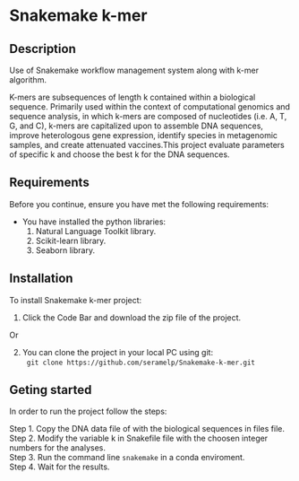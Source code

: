 # Snakemake k-mer
## Description
Use of Snakemake workflow management system along with k-mer algorithm.

K-mers are subsequences of length k contained within a biological sequence. Primarily used within the context of computational genomics and sequence analysis, in which k-mers are composed of nucleotides (i.e. A, T, G, and C), k-mers are capitalized upon to assemble DNA sequences, improve heterologous gene expression, identify species in metagenomic samples, and create attenuated vaccines.This project evaluate parameters of specific k and choose the best k for the DNA sequences.

## Requirements
Before you continue, ensure you have met the following requirements:  
  * You have installed the python libraries:  
    1. Natural Language Toolkit library.  
    2. Scikit-learn library.  
    3. Seaborn library.  

## Installation
To install Snakemake k-mer project:
  1. Click the Code Bar and download the zip file of the project.
  
  Or
  
  2. You can clone the project in your local PC using git:    
  ``` git clone https://github.com/seramelp/Snakemake-k-mer.git```
  
## Geting started
 In order to run the project follow the steps:     
 
   Step 1. Copy the DNA data file of with the biological sequences in files file.  
   Step 2. Modify the variable k in Snakefile file with the choosen integer numbers for the analyses.  
   Step 3. Run the command line ```snakemake``` in a conda enviroment.  
   Step 4. Wait for the results.  

